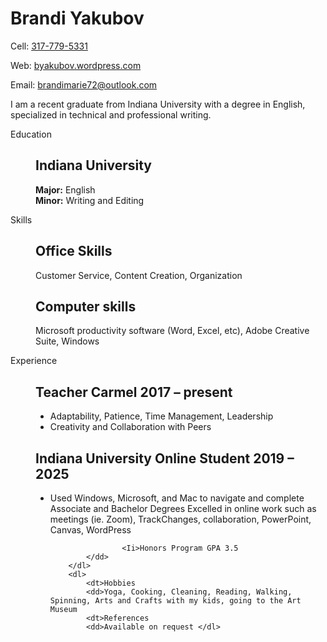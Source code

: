 <!DOCTYPE html>
<html lang="en">

<head>
 <link rel="stylesheet" href="styles.css"> <meta charset="UTF-8" />
    <meta http-equiv="X-UA-Compatible" content="IE=edge" />
    <meta name="viewport" content="width=device-width, initial-scale=1.0" />
    <link rel="stylesheet" href="style.css" />
    <title>Resume</title> 

 
</head>

<body>
    <div id="resume">
        <alt=“Brandi Yakubov”>
        <h1>Brandi Yakubov</h1>
        <p>Cell: <a href=#>317-779-5331</a>
        <p>Web: <a href=#>byakubov.wordpress.com</a>
        <p>Email: <a href=#>brandimarie72@outlook.com</a>
        <p id="objective">I am a recent graduate from Indiana University with a degree in English, specialized in technical and professional writing.
        <dl>
            <dt>Education
            <dd>
                <h2>Indiana University</h2>
                <p><strong>Major:</strong> English<br />
                    <strong>Minor:</strong> Writing and Editing
                </p>
        </dl>
        <dl>
            <dt>Skills
            <dd>
                <h2>Office Skills</h2>
                <p>Customer Service, Content Creation, Organization
                <h2>Computer skills</h2>
                <p>Microsoft productivity software (Word, Excel, etc), Adobe Creative Suite, Windows
        </dl>
        <dl>
            <dt>Experience
            <dd>
                <h2>Teacher <span> Carmel 2017 – present</span></h2>
                <ul>
                    <li>Adaptability, Patience, Time Management, Leadership
                    <li>Creativity and Collaboration with Peers
                </ul>
                <h2>Indiana University <span> Online Student 2019 –  2025</span></h2>
                <ul>
                    <li>Used Windows, Microsoft, and Mac to navigate and complete Associate and Bachelor Degrees
                    <Ii>Excelled in online work such as meetings (ie. Zoom), TrackChanges, collaboration, PowerPoint, Canvas, WordPress

                    <Ii>Honors Program GPA 3.5
            </dd>
        </dl>
        <dl>
            <dt>Hobbies
            <dd>Yoga, Cooking, Cleaning, Reading, Walking, Spinning, Arts and Crafts with my kids, going to the Art Museum
            <dt>References
            <dd>Available on request </dl>

</html>
